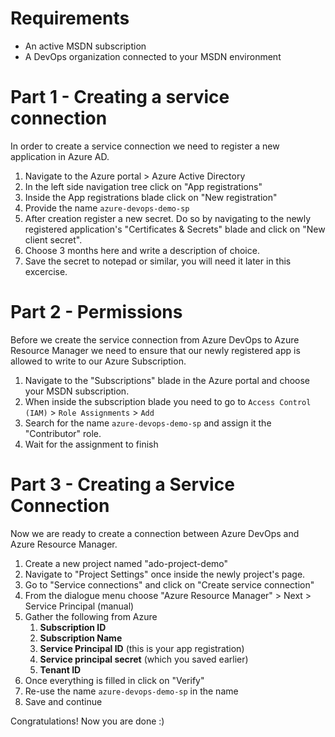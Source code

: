 Requirements
===
* An active MSDN subscription
* A DevOps organization connected to your MSDN environment


Part 1 - Creating a service connection
===

In order to create a service connection we need to register a new application in Azure AD.

1. Navigate to the Azure portal > Azure Active Directory
1. In the left side navigation tree click on "App registrations"
1. Inside the App registrations blade click on "New registration"
1. Provide the name `azure-devops-demo-sp`
1. After creation register a new secret. Do so by navigating to the newly registered application's "Certificates & Secrets" blade and click on "New client secret".
1. Choose 3 months here and write a description of choice.
1. Save the secret to notepad or similar, you will need it later in this excercise.

Part 2 - Permissions
===
Before we create the service connection from Azure DevOps to Azure Resource Manager we need to ensure that our newly registered app is allowed to write to our Azure Subscription. 

1. Navigate to the "Subscriptions" blade in the Azure portal and choose your MSDN subscription.
1. When inside the subscription blade you need to go to `Access Control (IAM)` > `Role Assignments` > `Add`
1. Search for the name `azure-devops-demo-sp` and assign it the "Contributor" role.
1. Wait for the assignment to finish

Part 3 - Creating a Service Connection
===
Now we are ready to create a connection between Azure DevOps and Azure Resource Manager.

1. Create a new project named "ado-project-demo"
1. Navigate to "Project Settings" once inside the newly project's page.
1. Go to "Service connections" and click on "Create service connection"
1. From the dialogue menu choose "Azure Resource Manager" > Next > Service Principal (manual)
1. Gather the following from Azure
    1. **Subscription ID**
    1. **Subscription Name**
    1. **Service Principal ID** (this is your app registration)
    1. **Service principal secret** (which you saved earlier)
    1. **Tenant ID**
1. Once everything is filled in click on "Verify"
1. Re-use the name `azure-devops-demo-sp` in the name
1. Save and continue

Congratulations! Now you are done :) 